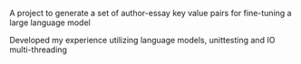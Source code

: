 A project to generate a set of author-essay key value pairs for fine-tuning a large language model

Developed my experience utilizing language models, unittesting and IO multi-threading